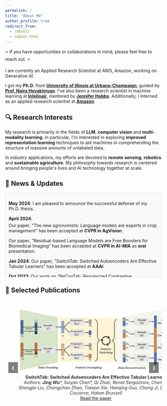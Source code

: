 ```yaml
---
permalink: /
title: "About Me"
author_profile: true
redirect_from: 
  - /about/
  - /about.html
---
```


⭐ If you have opportunities or collaborations in mind, please feel free to reach out. ⭐

I am currently an Applied Research Scientist at AWS, Amazon, working on Generative AI.

I got my **Ph.D.** from [**University of Illinois at Urbana-Champaign**](https://illinois.edu/), guided by [**Prof. Naira Hovakimyan**](https://naira.mechse.illinois.edu/sciencex_teams/naira-hovakimyan/). I've also been a research scientist in machine learning at [**Intelinair**](https://www.intelinair.com/), mentored by [**Jennifer Hobbs**](https://scholar.google.com/citations?user=zeWhseAAAAAJ&hl=en). Additionally, I interned as an applied research scientist at [**Amazon**](https://www.amazon.jobs/en/teams/buyer-risk-prevention).

## 🔍 **Research Interests**

My research is primarily in the fields of **LLM**, **computer vision** and **multi-modality learning**. In particular, I'm interested in exploring **improved representation learning** techniques to aid machines in comprehending the structure of massive amounts of unlabeled data.

In industry applications, my efforts are devoted to **remote sensing**, **robotics** and **sustainable agriculture**. My philosophy towards research is centered around bringing people's lives and AI technology together at scale. 



<!-- Scrollable News Section -->
<div class="news-container">
  <h2>📰 News & Updates</h2>
  <div class="news-updates">
    <ul>
      <li><strong>May 2024</strong>: I am pleased to announce the successful defense of my Ph.D. thesis.</li>
      <li><strong>April 2024</strong>:
        <ul>
          <li>Our paper, "The new agronomists: Language models are experts in crop management" has been accepted at <strong>CVPR in AgVision</strong>.</li>
          <li>Our paper, "Residual-based Language Models are Free Boosters for Biomedical Imaging" has been accepted at <strong>CVPR in AI-MIA</strong> as <strong>oral</strong> presentation.</li>
        </ul>
      </li>
      <li><strong>Jan 2024</strong>: Our paper, "SwitchTab: Switched Autoencoders Are Effective Tabular Learners" has been accepted at <strong>AAAI</strong>.</li>
      <li><strong>Oct 2023</strong>: Our work on "ReConTab: Regularized Contrastive Representation Learning for Tabular Data" has been accepted at <strong>NeurIPS</strong> workshop.</li>
      <li><strong>September 2023</strong>: Our paper titled "Balanced Training for Sparse GANs" has been accepted at <strong>NeurIPS</strong>.</li>
      <li><strong>July 2023</strong>: 
        <ul>
          <li>Our paper, "Hallucination Improves the Performance of Contrastive Learning," got accepted at <strong>ICCV</strong>. <a href="https://arxiv.org/pdf/2307.12168.pdf">Read the paper here</a>.</li>
          <li>Our work "GenCo: An Auxiliary Generator from Contrastive Learning for Enhanced Few-Shot Learning in Remote Sensing" received the <strong>spotlight</strong> at <strong>ECAI</strong>. <a href="https://arxiv.org/pdf/2307.14612.pdf">Read the paper here</a>.</li>
        </ul>
      </li>
      <li><strong>May 2023</strong>: I'm joining <strong>Amazon</strong> as an Intern Applied Research Scientist.</li>
      <li><strong>April 2023</strong>: 
        <ul>
          <li>Our research on "Optimizing Crop Management with Reinforcement Learning and Imitation Learning" has been accepted at <strong>IJCAI</strong>. <a href="https://arxiv.org/pdf/2209.09991.pdf">Read the paper here</a>.</li>
        </ul>
      </li>
      <li><strong>March 2023</strong>: 
        <ul>
          <li>New paper on <strong>Arxiv</strong> titled "Dynamic Sparse Training for GANs". <a href="https://arxiv.org/pdf/2302.14670.pdf">Read the paper here</a>.</li>
          <li>Our work "Extended Agriculture-Vision: An Extension of a Large Aerial Image Dataset for Agricultural Pattern Analysis" got accepted at <strong>TMLR</strong>. <a href="https://arxiv.org/pdf/2303.02460.pdf">Read the paper here</a>.</li>
        </ul>
      </li>
      <li><strong>June 2022</strong>: Presented our research at <strong>CVPR</strong> in New Orleans.</li>
      <li><strong>May 2022</strong>: 
        <ul>
          <li>Our paper, "Optimizing Nitrogen Management with Deep Reinforcement Learning and Crop Simulations", was accepted for an <strong>oral</strong> presentation at <strong>CVPR in AgVision</strong>. <a href="https://arxiv.org/pdf/2204.10394.pdf">Read the paper here</a>.</li>
        </ul>
      </li>
    </ul>
  </div>
</div>

<!-- CSS to make the news section scrollable and align with previous titles -->
<style>
  .news-container {
    margin: 20px auto;
    width: 100%; /* Align width with previous titles */
    max-width: 800px; /* Adjust width to make it wider */
  }

  .news-updates {
    height: 250px; /* Adjust height for more content */
    overflow-y: scroll; /* Enable vertical scrolling */
    padding: 10px;
    border: 1px solid #ddd;
    background-color: #f9f9f9;
  }

  .news-updates ul {
    list-style-type: none;
    padding: 0;
  }

  .news-updates li {
    margin-bottom: 15px;
  }

  .news-updates li ul {
    margin-top: 5px;
  }

  .news-updates a {
    color: #0066cc;
    text-decoration: none;
  }

  .news-updates a:hover {
    text-decoration: underline;
  }
</style>





## 📑 **Selected Publications**

<div class="carousel">
  <div class="slides">
    <figure>
      <img src="images/Switch.png" alt="SwitchTab: Switched Autoencoders Are Effective Tabular Learners">
      <figcaption>
        <strong>SwitchTab: Switched Autoencoders Are Effective Tabular Learners</strong><br>
        <em>Authors: <b>Jing Wu</b>*, Suiyao Chen*, Qi Zhao,
Renat Sergazinov, Chen Li, Shengjie Liu, Chongchao Zhao, Tianpei Xie, Hanqing Guo, Cheng Ji,
Daniel Cociorva, Hakan Brunzell</em><br>
        <a href="https://arxiv.org/pdf/2401.02013" target="_blank">Read the paper</a>  
<!--         <a href="[Code Link]" target="_blank">Code</a> -->
      </figcaption>
    </figure>
    <figure>
      <img src="images/ExtendedAG.png" alt="Extended Agriculture-Vision Dataset for Agricultural Pattern Analysis">
      <figcaption>
        <strong>Extended Agriculture-Vision Dataset for Agricultural Pattern Analysis</strong><br>
        <em>Authors:  <b>Jing Wu</b>, David Pichler, Daniel Marley, David Wilson, Naira Hovakimyan, Jennifer Hobbs </em><br>
        <a href="https://arxiv.org/pdf/2303.02460" target="_blank">Read the paper</a> | 
        <a href="https://github.com/jingwu6/Extended-Agriculture-Vision-Dataset" target="_blank">Data</a>
      </figcaption>
    </figure>
    <figure>
      <img src="images/LLM_AG.png" alt="The New Agronomists: Language Models are Experts in Crop Management">
      <figcaption>
        <strong>The New Agronomists: Language Models are Experts in Crop Management</strong><br>
        <em>Authors: <b>Jing Wu</b>, Zhixin Lai, Suiyao Chen, Ran Tao, Pan Zhao, Naira Hovakimyan </em><br>
        <a href="https://openaccess.thecvf.com/content/CVPR2024W/Vision4Ag/papers/Wu_The_New_Agronomists_Language_Models_are_Experts_in_Crop_Management_CVPRW_2024_paper.pdf" target="_blank">Read the paper</a> | 
        <a href="https://github.com/jingwu6/LM_AG" target="_blank">Code</a>
      </figcaption>
    </figure>
    <figure>
      <img src="images/residual.png" alt="Residual-based Language Models are Free Boosters for Biomedical Imaging Tasks">
      <figcaption>
        <strong>Residual-based Language Models are Free Boosters for Biomedical Imaging Tasks</strong><br>
        <em>Authors: Zhixin Lai*, <b>Jing Wu</b>*, Suiyao Chen, Yucheng Zhou, Naira Hovakimyan </em><br>
        <a href="https://openaccess.thecvf.com/content/CVPR2024W/DEF-AI-MIA/papers/Lai_Residual-based_Language_Models_are_Free_Boosters_for_Biomedical_Imaging_Tasks_CVPRW_2024_paper.pdf" target="_blank">Read the paper</a> | 
        <a href="https://github.com/ZhixinLai/LLMBoostMedical" target="_blank">Code</a>
      </figcaption>
    </figure>
    <figure>
      <img src="images/sparsegan.png" alt="Balanced Training for Sparse GANs">
      <figcaption>
        <strong>Balanced Training for Sparse GANs</strong><br>
        <em>Authors: , Yite Wang*, <b>Jing Wu</b>*, Naira Hovakimyan, Ruoyu Sun </em><br>
        <a href="https://proceedings.neurips.cc/paper_files/paper/2023/file/2c28efa5a86dca4b603a36c08f49f240-Paper-Conference.pdf" target="_blank">Read the paper</a> | 
        <a href="https://github.com/YiteWang/ADAPT" target="_blank">Code</a>
      </figcaption>
    </figure>
    <figure>
      <img src="images/residual.png" alt="Residual-based Language Models are Free Boosters for Biomedical Imaging Tasks">
      <figcaption>
        <strong>Residual-based Language Models are Free Boosters for Biomedical Imaging Tasks</strong><br>
        <em>Authors: Zhixin Lai*, <b>Jing Wu</b>*, Suiyao Chen, Yucheng Zhou, Naira Hovakimyan </em><br>
        <a href="https://openaccess.thecvf.com/content/CVPR2024W/DEF-AI-MIA/papers/Lai_Residual-based_Language_Models_are_Free_Boosters_for_Biomedical_Imaging_Tasks_CVPRW_2024_paper.pdf" target="_blank">Read the paper</a> | 
        <a href="https://github.com/ZhixinLai/LLMBoostMedical" target="_blank">Code</a>
      </figcaption>
    </figure>
    <figure>
      <img src="images/Hallucination.png" alt="Hallucination Improves Performance in Contrastive Learning">
      <figcaption>
        <strong>Hallucination Improves Performance in Contrastive Learning</strong><br>
        <em>Authors:  <b>Jing Wu</b>, Jennifer Hobbs, Naira Hovakimyan</em><br>
        <a href="https://openaccess.thecvf.com/content/ICCV2023/papers/Wu_Hallucination_Improves_the_Performance_of_Unsupervised_Visual_Representation_Learning_ICCV_2023_paper.pdf" target="_blank">Read the paper</a> 
<!--         <a href="[Code Link]" target="_blank">Code</a> -->
      </figcaption>
    </figure>
  </div>
  <button class="carousel-btn prev-btn" onclick="moveSlides(-1)">&#10094;</button>
  <button class="carousel-btn next-btn" onclick="moveSlides(1)">&#10095;</button>
</div>

<script>
  let currentSlide = 0;
  const slides = document.querySelector('.slides');
  const totalSlides = slides.children.length;

  function moveSlides(n) {
    currentSlide = (currentSlide + n + totalSlides) % totalSlides;
    slides.style.transform = `translateX(-${currentSlide * 100}%)`;
  }
</script>

<style>
  .carousel {
    width: 100%;
    max-width: 700px;
    margin: 20px auto;
    position: relative;
    overflow: hidden;
  }

  .carousel img {
    width: 100%;
    max-height: 300px;
    object-fit: contain;
    display: block;
  }

  .slides {
    display: flex;
    transition: transform 0.5s ease-in-out;
    width: 100%;
  }

  figure {
    min-width: 100%;
    text-align: center;
    padding: 10px 0;
  }

  figcaption {
    font-size: 1em;
    color: #333;
    text-align: center;
  }

  .carousel-btn {
    position: absolute;
    top: 50%;
    transform: translateY(-50%);
    background-color: rgba(0, 0, 0, 0.5);
    color: white;
    border: none;
    padding: 10px;
    cursor: pointer;
  }

  .prev-btn {
    left: 10px;
  }

  .next-btn {
    right: 10px;
  }
</style>

